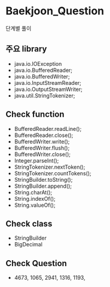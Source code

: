 # Baekjoon_Question
단계별 풀이
## 주요 library
 * java.io.IOException
 * java.io.BufferedReader;
 * java.io.BufferedWriter;
 * java.io.InputStreamReader;
 * java.io.OutputStreamWriter;
 * java.util.StringTokenizer;
 
## Check function
 * BufferedReader.readLine();
 * BufferedReader.close();
 * BufferedWriter.write();
 * BufferedWriter.flush();
 * BufferedWriter.close();
 * Integer.parseInt();
 * StringTokenizer.nextToken();
 * StringTokenizer.countTokens();
 * StringBuilder.toString();
 * StringBuilder.append();
 * String.charAt();
 * String.indexOf();
 * String.valueOf();

 
## Check class
 * StringBuilder
 * BigDecimal
 
## Check Question
 * 4673, 1065, 2941, 1316, 1193,

